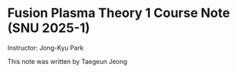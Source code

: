 # Fusion Plasma Theory 1 Course Note (SNU 2025-1)

Instructor: Jong-Kyu Park

This note was written by Taegeun Jeong
